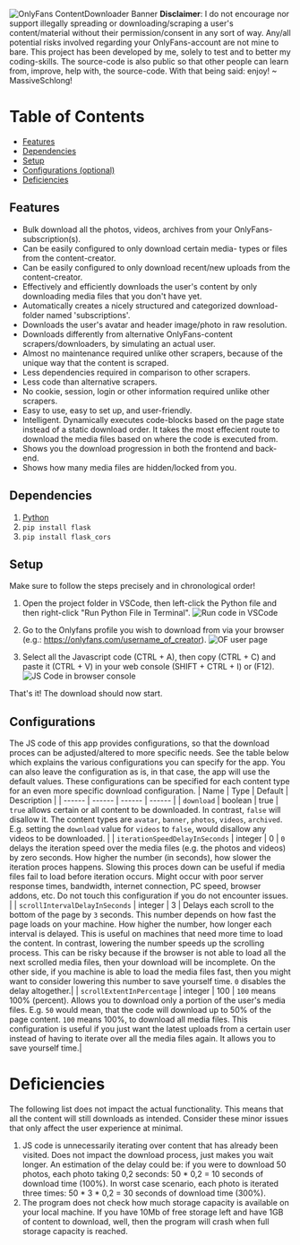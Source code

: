![OnlyFans ContentDownloader Banner](https://drive.google.com/uc?export=view&id=1Uj8yQ92GPE2--uzEaeMfqECWKTwj8SaF)
**Disclaimer**: I do not encourage nor support illegally spreading or downloading/scraping a user's content/material without their permission/consent in any sort of way. Any/all potential risks involved regarding your OnlyFans-account are not mine to bare. This project has been developed by me, solely to test and to better my coding-skills. The source-code is also public so that other people can learn from, improve, help with, the source-code. With that being said: enjoy! ~ MassiveSchlong!

# Table of Contents  
- [Features](#Features)
- [Dependencies](#Dependencies)
- [Setup](#Setup)
- [Configurations (optional)](#Configurations)
- [Deficiencies](#Deficiencies)

## Features
- Bulk download all the photos, videos, archives from your OnlyFans-subscription(s).
- Can be easily configured to only download certain media- types or files from the content-creator.
- Can be easily configured to only download recent/new uploads from the content-creator.
- Effectively and efficiently downloads the user's content by only downloading media files that you don't have yet.
- Automatically creates a nicely structured and categorized download-folder named 'subscriptions'.
- Downloads the user's avatar and header image/photo in raw resolution.
- Downloads differently from alternative OnlyFans-content scrapers/downloaders, by simulating an actual user.
- Almost no maintenance required unlike other scrapers, because of the unique way that the content is scraped.
- Less dependencies required in comparison to other scrapers.
- Less code than alternative scrapers.
- No cookie, session, login or other information required unlike other scrapers.
- Easy to use, easy to set up, and user-friendly.
- Intelligent. Dynamically executes code-blocks based on the page state instead of a static download order. It takes the most effecient route to download the media files based on where the code is executed from.
- Shows you the download progression in both the frontend and back-end.
- Shows how many media files are hidden/locked from you.

## Dependencies
1. [Python](https://www.python.org/downloads/)
2. `pip install flask`
3. `pip install flask_cors`

## Setup
Make sure to follow the steps precisely and in chronological order!

1. Open the project folder in VSCode, then left-click the Python file and then right-click "Run Python File in Terminal".
![Run code in VSCode](https://drive.google.com/uc?export=view&id=12YdOUjuLHzQiBIVAHr9WeUCgm2NxHWK5)

2. Go to the Onlyfans profile you wish to download from via your browser (e.g.: https://onlyfans.com/username_of_creator).
![OF user page](https://drive.google.com/uc?export=view&id=17AXfRJEf8_dL875Ic7NJ-cZnAwK7pX67)

3. Select all the Javascript code (CTRL + A), then copy (CTRL + C) and paste it (CTRL + V) in your web console (SHIFT + CTRL + I) or (F12).
![JS Code in browser console](https://drive.google.com/uc?export=view&id=12FbB2T47Lbe3h9jbj7Vh6Ix6w_z67EOX)

That's it! The download should now start.

## Configurations
The JS code of this app provides configurations, so that the download proces can be adjusted/altered to more specific needs. See the table below which explains the various configurations you can specify for the app. You can also leave the configuration as is, in that case, the app will use the default values. These configurations can be specified for each content type for an even more specific download configuration.
| Name | Type | Default | Description |
| ------ | ------ | ------ | ------ |
| `download` | boolean | true | `true` allows certain or all content to be downloaded. In contrast, `false` will disallow it. The content types are `avatar`, `banner`, `photos`, `videos`, `archived`. E.g. setting the `download` value for `videos` to `false`, would disallow any videos to be downloaded. |
| `iterationSpeedDelayInSeconds` | integer | 0 | `0` delays the iteration speed over the media files (e.g. the photos and videos) by zero seconds. How higher the number (in seconds), how slower the iteration proces happens. Slowing this proces down can be useful if media files fail to load before iteration occurs. Might occur with poor server response times, bandwidth, internet connection, PC speed, browser addons, etc. Do not touch this configuration if you do not encounter issues. |
| `scrollIntervalDelayInSeconds` | integer | 3 | Delays each scroll to the bottom of the page by `3` seconds. This number depends on how fast the page loads on your machine. How higher the number, how longer each interval is delayed. This is useful on machines that need more time to load the content. In contrast, lowering the number speeds up the scrolling process. This can be risky because if the browser is not able to load all the next scrolled media files, then your download will be incomplete. On the other side, if you machine is able to load the media files fast, then you might want to consider lowering this number to save yourself time. `0` disables the delay altogether.|
| `scrollExtentInPercentage` | integer | 100 | `100` means 100% (percent). Allows you to download only a portion of the user's media files. E.g. `50` would mean, that the code will download up to 50% of the page content. `100` means 100%, to download all media files. This configuration is useful if you just want the latest uploads from a certain user instead of having to iterate over all the media files again. It allows you to save yourself time.|

# Deficiencies
The following list does not impact the actual functionality. This means that all the content will still downloads as intended. Consider these minor issues that only affect the user experience at minimal.
1. JS code is unnecessarily iterating over content that has already been visited. Does not impact the download process, just makes you wait longer. An estimation of the delay could be: if you were to download 50 photos, each photo taking 0,2 seconds: 50 * 0,2 = 10 seconds of download time (100%). In worst case scenario, each photo is iterated three times: 50 * 3 * 0,2 = 30 seconds of download time (300%).
2. The program does not check how much storage capacity is available on your local machine. If you have 10Mb of free storage left and have 1GB of content to download, well, then the program will crash when full storage capacity is reached.
